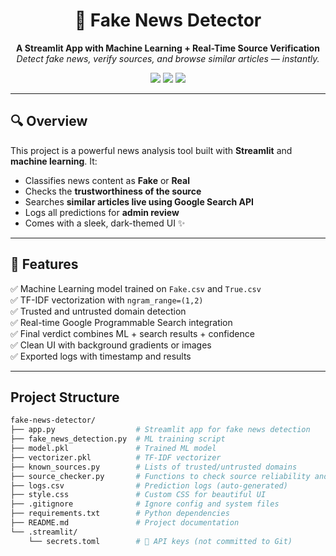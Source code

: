 <h1 align="center">📰 Fake News Detector</h1>

<p align="center">
  <b>A Streamlit App with Machine Learning + Real-Time Source Verification</b><br>
  <i>Detect fake news, verify sources, and browse similar articles — instantly.</i>
</p>

<p align="center">
  <img src="https://img.shields.io/badge/streamlit-app-red?style=for-the-badge" />
  <img src="https://img.shields.io/badge/python-3.9+-blue?style=for-the-badge" />
  <img src="https://img.shields.io/badge/machine%20learning-sklearn-yellow?style=for-the-badge" />
</p>

---

## 🔍 Overview

This project is a powerful news analysis tool built with **Streamlit** and **machine learning**. It:
- Classifies news content as **Fake** or **Real**
- Checks the **trustworthiness of the source**
- Searches **similar articles live using Google Search API**
- Logs all predictions for **admin review**
- Comes with a sleek, dark-themed UI ✨

---

## 🧠 Features

✅ Machine Learning model trained on `Fake.csv` and `True.csv`  
✅ TF-IDF vectorization with `ngram_range=(1,2)`  
✅ Trusted and untrusted domain detection  
✅ Real-time Google Programmable Search integration  
✅ Final verdict combines ML + search results + confidence  
✅ Clean UI with background gradients or images  
✅ Exported logs with timestamp and results

---

## Project Structure 
```bash
fake-news-detector/
├── app.py                  # Streamlit app for fake news detection
├── fake_news_detection.py  # ML training script
├── model.pkl               # Trained ML model
├── vectorizer.pkl          # TF-IDF vectorizer
├── known_sources.py        # Lists of trusted/untrusted domains
├── source_checker.py       # Functions to check source reliability and fetch titles
├── logs.csv                # Prediction logs (auto-generated)
├── style.css               # Custom CSS for beautiful UI
├── .gitignore              # Ignore config and system files
├── requirements.txt        # Python dependencies
├── README.md               # Project documentation
└── .streamlit/
    └── secrets.toml        # 🔐 API keys (not committed to Git)


